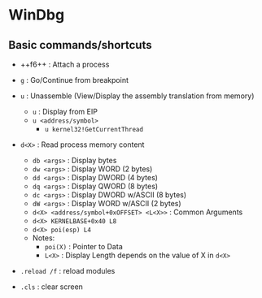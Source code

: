 # WinDbg

## Basic commands/shortcuts
* ++f6++ : Attach a process
* `g`  : Go/Continue from breakpoint
* `u` : Unassemble (View/Display the assembly translation from memory)
    * `u` : Display from EIP
    * `u <address/symbol>`
        * `u kernel32!GetCurrentThread`
* `d<X>` : Read process memory content
    * `db <args>` : Display bytes
    * `dw <args>` : Display WORD  (2 bytes)
    * `dd <args>` : Display DWORD (4 bytes)
    * `dq <args>` : Display QWORD (8 bytes)
    * `dc <args>` : Display DWORD w/ASCII (8 bytes)
    * `dW <args>` : Display WORD  w/ASCII (2 bytes)
    * `d<X> <address/symbol+0xOFFSET> <L<X>>` : Common Arguments
    * `d<X> KERNELBASE+0x40 L8`
    * `d<X> poi(esp) L4`
    * Notes:
        * `poi(X)` : Pointer to Data
        * `L<X>` : Display Length depends on the value of X in `d<X>`


* `.reload /f` : reload modules 
* `.cls` : clear screen

